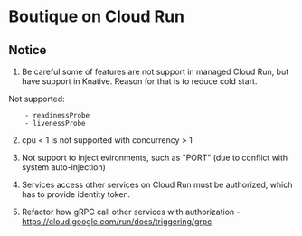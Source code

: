 # Boutique on Cloud Run

## Notice
1. Be careful some of features are not support in managed Cloud Run, but have support in Knative. Reason for that is to reduce cold start.

Not supported:
```
    - readinessProbe
    - livenessProbe
```


2. cpu < 1 is not supported with concurrency > 1

3. Not support to inject evironments, such as "PORT" (due to conflict with system auto-injection)

4. Services access other services on Cloud Run must be authorized, which has to provide identity token.

5. Refactor how gRPC call other services with authorization - https://cloud.google.com/run/docs/triggering/grpc